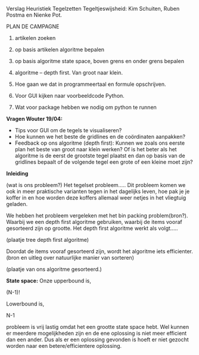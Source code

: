 Verslag Heuristiek
Tegelzetten
Tegeltjeswijsheid: Kim Schuiten, Ruben Postma en Nienke Pot.

PLAN DE CAMPAGNE

1.	artikelen zoeken
2.	op basis artikelen algoritme bepalen
3.	op basis algoritme state space, boven grens en onder grens bepalen

4.	algoritme – depth first. Van groot naar klein.
5.	Hoe gaan we dat in programmeertaal en formule opschrijven. 
6.	Voor GUI kijken naar voorbeeldcode Python.
7.	Wat voor package hebben we nodig om python te runnen

<b>Vragen Wouter 19/04:</b>
- Tips voor GUI om de tegels te visualiseren?
- Hoe kunnen we het beste de gridlines en de coördinaten aanpakken?
- Feedback op ons algoritme (depth first): Kunnen we zoals ons eerste plan het beste van groot naar klein werken? Of is het beter als het algoritme is de eerst de grootste tegel plaatst en dan op basis van de gridlines bepaalt of de volgende tegel een grote of een kleine moet zijn?

<b>Inleiding</b>

(wat is ons probleem?) Het tegelset probleem.....
Dit probleem komen we ook in meer praktische varianten tegen in het dagelijks leven, hoe pak je je koffer in en hoe worden deze koffers allemaal weer netjes in het vliegtuig geladen. 

We hebben het probleem vergeleken met het bin packing problem(bron?). Waarbij we een depth first algoritme gebruiken, waarbij de items vooraf gesorteerd zijn op grootte. Het depth first algoritme werkt als volgt.....

(plaatje tree depth first algoritme)

Doordat de items vooraf gesorteerd zijn, wordt het algoritme iets efficienter.(bron en uitleg over natuurlijke manier van sorteren)

(plaatje van ons algoritme gesorteerd.)

<b>State space:</b>
Onze upperbound is,

(N-1)!

Lowerbound is,

N-1

probleem is vrij lastig omdat het een grootte state space hebt. Wel kunnen er meerdere mogelijkheden zijn en de ene oplossing is niet meer efficient dan een ander. Dus als er een oplossing gevonden is hoeft er niet gezocht worden naar een betere/efficientere oplossing. 


